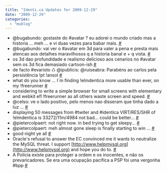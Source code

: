 ```yaml
---
title: "Identi.ca Updates for 2009-12-29"
date: "2009-12-29"
categories: 
  - "mublog"
---
```


- @bugabundo: gostaste do #avatar ? eu adorei o mundo criado mas a historia ... meh ... e vi duas vezes para babar mais. [#](http://identi.ca/notice/17684243)
- @bugabundo: vai ver o #avatar em 3d para valer a pena e presta mais atencao aos detalhes maravilhosos q a historia banal e + q vista. [#](http://identi.ca/notice/17684493)
- os 3d dao profundidade e realismo delicioso aos cenarios no #avatar sem os 3d fica demasiado cartoon-ish [#](http://identi.ca/notice/17684589)
- de facto #evaristo ♺ @ipublicis: @ruiseabra: Parabéns ao carlos pela persistência !pt !ansol [#](http://identi.ca/notice/17684654)
- what do you know ... I´m finding !elmdentica more usable than ever, on my !freerunner [#](http://identi.ca/notice/17684771)
- considering to write a simple browser for small screens with elementary and webkit efl !freerunner as all others waste screen and speed. [#](http://identi.ca/notice/17685183)
- @celso: ve o lado positivo, pelo menos nao disseram que tinha dado a luz ... [#](http://identi.ca/notice/17685639)
- displaying 50 messages from #twiter and #identica VIRT/RES/SHR of !elmdentica is 33272/11m/4984 not bad... could be better... [#](http://identi.ca/notice/17685963)
- @pietercolpaert: not right now. in bed trying to get sleepy... [#](http://identi.ca/notice/17686054)
- @pietercolpaert: meh almost gone sleep is finally starting to win ... [#](http://identi.ca/notice/17686217)
- good night ye all [#](http://identi.ca/notice/17686285)
- Oracle's refusal to answer the EC convinced me it wants to neutralize the MySQL threat. I support [http://www.helpmysql.org](http://www.helpmysql.org) and hope you do to. [#](http://identi.ca/notice/17708521)
- A Polícia existe para proteger a ordem e os inocentes, e não os prevaricadores. Se era uma ocupação pacífica a PSP foi uma vergonha #bpp [#](http://identi.ca/notice/17709055)
